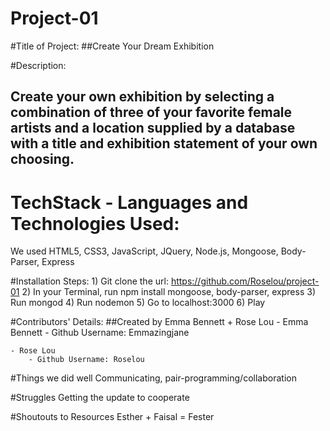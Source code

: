 # Project-01

#Title of Project: 
##Create Your Dream Exhibition

#Description: 
## Create your own exhibition by selecting a combination of three of your favorite female artists and a location supplied by a database with a title and exhibition statement of your own choosing. 


# TechStack - Languages and Technologies Used:
We used HTML5, CSS3, JavaScript, JQuery, Node.js, Mongoose, Body-Parser, Express

#Installation Steps:
	1) Git clone the url: https://github.com/Roselou/project-01
	2) In your Terminal, run npm install mongoose, body-parser, express 
	3) Run mongod 
	4) Run nodemon
	5) Go to localhost:3000
	6) Play

#Contributors' Details: 
##Created by Emma Bennett + Rose Lou
	- Emma Bennett
		- Github Username: Emmazingjane

	- Rose Lou
		- Github Username: Roselou

#Things we did well
Communicating, pair-programming/collaboration 

#Struggles
Getting the update to cooperate

#Shoutouts to Resources
Esther + Faisal = Fester





